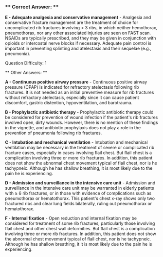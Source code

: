 ### ** Correct Answer: **

**E - Adequate analgesia and conservative management** - Analgesia and conservative fracture management are the treatment of choice for uncomplicated rib fractures involving < 3 ribs, in which neither hemothorax, pneumothorax, nor any other associated injuries are seen on FAST scan. NSAIDs are typically prescribed, and they may be given in conjunction with opioids or intercostal nerve blocks if necessary. Adequate pain control is important in preventing splinting and atelectasis and their sequelae (e.g., pneumonia).

Question Difficulty: 1

** Other Answers: **

**A - Continuous positive airway pressure** - Continuous positive airway pressure (CPAP) is indicated for refractory atelectasis following rib fractures. It is not needed as an initial preventive measure for rib fractures without refractory atelectasis, especially since it can cause patient discomfort, gastric distention, hypoventilation, and barotrauma.

**B - Prophylactic antibiotic therapy** - Prophylactic antibiotic therapy could be considered for prevention of wound infection if the patient's rib fractures involved open, dirty wounds. However, there is no mention of these findings in the vignette, and antibiotic prophylaxis does not play a role in the prevention of pneumonia following rib fractures.

**C - Intubation and mechanical ventilation** - Intubation and mechanical ventilation may be necessary in the treatment of severe or complicated rib fracture cases, especially in cases involving flail chest. But flail chest is a complication involving three or more rib fractures. In addition, this patient does not show the abnormal chest movement typical of flail chest, nor is he tachypneic. Although he has shallow breathing, it is most likely due to the pain he is experiencing.

**D - Admission and surveillance in the intensive care unit** - Admission and surveillance in the intensive care unit may be warranted in elderly patients with ≥ 6 rib fractures, or in those with evidence of complications such as pneumothorax or hematothorax. This patient's chest x-ray shows only two fractured ribs and clear lung fields bilaterally, ruling out pneumothorax or hematothorax.

**F - Internal fixation** - Open reduction and internal fixation may be considered for treatment of some rib fractures, particularly those involving flail chest and other chest wall deformities. But flail chest is a complication involving three or more rib fractures. In addition, this patient does not show the abnormal chest movement typical of flail chest, nor is he tachypneic. Although he has shallow breathing, it it is most likely due to the pain he is experiencing.

